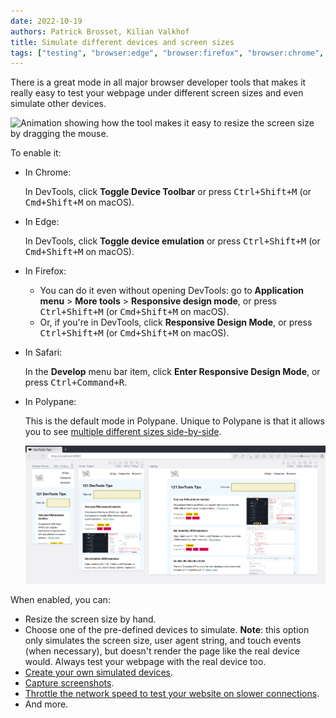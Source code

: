 ```yaml
---
date: 2022-10-19
authors: Patrick Brosset, Kilian Valkhof
title: Simulate different devices and screen sizes
tags: ["testing", "browser:edge", "browser:firefox", "browser:chrome", "browser:safari", "browser:polypane"]
---
```

There is a great mode in all major browser developer tools that makes it really easy to test your webpage under different screen sizes and even simulate other devices.

![Animation showing how the tool makes it easy to resize the screen size by dragging the mouse.](/assets/img/simulate-devices.gif)

To enable it:

* In Chrome:

  In DevTools, click **Toggle Device Toolbar** or press <kbd>Ctrl+Shift+M</kbd> (or <kbd>Cmd+Shift+M</kbd> on macOS).

* In Edge:

  In DevTools, click **Toggle device emulation** or press <kbd>Ctrl+Shift+M</kbd> (or <kbd>Cmd+Shift+M</kbd> on macOS).

* In Firefox:

  * You can do it even without opening DevTools: go to **Application menu** > **More tools** > **Responsive design mode**, or press <kbd>Ctrl+Shift+M</kbd> (or <kbd>Cmd+Shift+M</kbd> on macOS).
  * Or, if you're in DevTools, click **Responsive Design Mode**, or press <kbd>Ctrl+Shift+M</kbd> (or <kbd>Cmd+Shift+M</kbd> on macOS).

* In Safari:

  In the **Develop** menu bar item, click **Enter Responsive Design Mode**, or press <kbd>Ctrl+Command+R</kbd>.

* In Polypane:

  This is the default mode in Polypane. Unique to Polypane is that it allows you to see [multiple different sizes side-by-side](/tips/en/simulate-multiple-devices/).

  ![Polypane showing three different devices side-by-side.](/assets/img/simulate-devices-polypane.png)

When enabled, you can:

* Resize the screen size by hand.
* Choose one of the pre-defined devices to simulate. **Note**: this option only simulates the screen size, user agent string, and touch events (when necessary), but doesn't render the page like the real device would. Always test your webpage with the real device too.
* [Create your own simulated devices](/tips/en/add-new-devices).
* [Capture screenshots](/tips/en/take-in-device-screenshots).
* [Throttle the network speed to test your website on slower connections](/tips/en/throttle-network-speed).
* And more.
